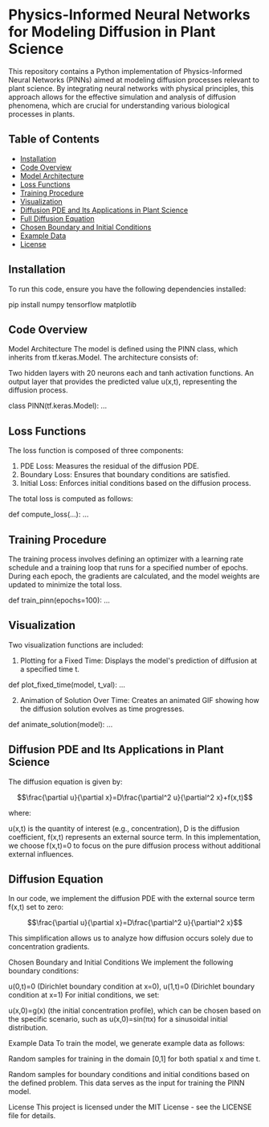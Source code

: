 # Physics-Informed Neural Networks for Modeling Diffusion in Plant Science 

This repository contains a Python implementation of Physics-Informed Neural Networks (PINNs) aimed at modeling diffusion processes relevant to plant science. By integrating neural networks with physical principles, this approach allows for the effective simulation and analysis of diffusion phenomena, which are crucial for understanding various biological processes in plants. 

## Table of Contents 

- [Installation](#installation) 
- [Code Overview](#code-overview) 
- [Model Architecture](#model-architecture) 
- [Loss Functions](#loss-functions) 
- [Training Procedure](#training-procedure) 
- [Visualization](#visualization) 
- [Diffusion PDE and Its Applications in Plant Science](#diffusion-pde-and-its-applications-in-plant-science) 
- [Full Diffusion Equation](#full-diffusion-equation) 
- [Chosen Boundary and Initial Conditions](#chosen-boundary-and-initial-conditions) 
- [Example Data](#example-data) 
- [License](#license) 

## Installation 

To run this code, ensure you have the following dependencies installed: 


pip install numpy tensorflow matplotlib 

## Code Overview
Model Architecture
The model is defined using the PINN class, which inherits from tf.keras.Model. The architecture consists of:

Two hidden layers with 20 neurons each and tanh activation functions.
An output layer that provides the predicted value u(x,t), representing the diffusion process.

class PINN(tf.keras.Model): 
    ...

## Loss Functions

The loss function is composed of three components:

1. PDE Loss: Measures the residual of the diffusion PDE.
2. Boundary Loss: Ensures that boundary conditions are satisfied.
3. Initial Loss: Enforces initial conditions based on the diffusion process.


The total loss is computed as follows:

def compute_loss(...): 
    ... 
## Training Procedure

The training process involves defining an optimizer with a learning rate schedule and a training loop that runs for a specified number of epochs. During each epoch, the gradients are calculated, and the model weights are updated to minimize the total loss.

def train_pinn(epochs=100): 
    ... 
## Visualization

Two visualization functions are included:

1. Plotting for a Fixed Time: Displays the model's prediction of diffusion at a specified time t.

def plot_fixed_time(model, t_val): 
    ... 

2. Animation of Solution Over Time: Creates an animated GIF showing how the diffusion solution evolves as time progresses.

def animate_solution(model): 
    ... 
## Diffusion PDE and Its Applications in Plant Science

The diffusion equation is given by:

$$\frac{\partial u}{\partial x}=D\frac{\partial^2 u}{\partial^2 x}+f(x,t)$$

where:

u(x,t) is the quantity of interest (e.g., concentration), D is the diffusion coefficient, f(x,t) represents an external source term.
In this implementation, we choose f(x,t)=0 to focus on the pure diffusion process without additional external influences.


##  Diffusion Equation
In our code, we implement the diffusion PDE with the external source term f(x,t) set to zero:

$$\frac{\partial u}{\partial x}=D\frac{\partial^2 u}{\partial^2 x}$$
 
This simplification allows us to analyze how diffusion occurs solely due to concentration gradients.

Chosen Boundary and Initial Conditions
We implement the following boundary conditions:

u(0,t)=0 (Dirichlet boundary condition at x=0),
u(1,t)=0 (Dirichlet boundary condition at x=1)
For initial conditions, we set:

u(x,0)=g(x)  (the initial concentration profile), which can be chosen based on the specific scenario, such as u(x,0)=sin(πx) for a sinusoidal initial distribution.

Example Data
To train the model, we generate example data as follows:

Random samples for training in the domain [0,1] for both spatial x and time t.

Random samples for boundary conditions and initial conditions based on the defined problem.
This data serves as the input for training the PINN model.

License
This project is licensed under the MIT License - see the LICENSE file for details.















